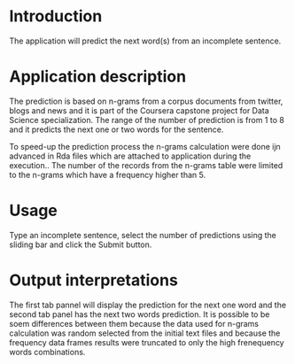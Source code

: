 # Introduction

The application will predict the next word(s) from an incomplete sentence.


# Application description

The prediction is based on n-grams from a corpus documents from twitter, blogs and news and it is part of the Coursera capstone project for Data Science specialization.
The range of the number of prediction is from 1 to 8 and it predicts the next one or two words for the sentence.

To speed-up the prediction process the n-grams calculation were done ijn advanced in Rda files which are attached to application during the execution..
The number of the records from the n-grams table were limited to the n-grams which have a frequency higher than 5.


# Usage

Type an incomplete sentence, select the number of predictions using the sliding bar and click the Submit button.

# Output interpretations

The first tab pannel will display the prediction for the next one word and the second tab panel has the next two words prediction.
It is possible to be soem differences between them because the data used for n-grams calculation was random selected from the initial text files and because the frequency data frames results were truncated to only the high frenequency words combinations.







